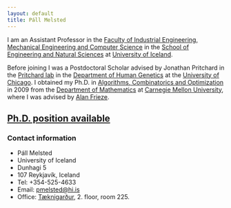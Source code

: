 ```yaml
---
layout: default
title: Páll Melsted
---
```


I am an Assistant Professor in the <a href="http://english.hi.is/von/faculty_of_industrial_mechanical_engineering_and_computer_science/main_menu/the_faculty_of_industrial_engineering_mechanical">Faculty of Industrial Engineering, Mechanical Engineering and Computer Science</a> in the <a href="http://von.hi.is">School of Engineering and Natural Sciences</a> at <a href="http://www.hi.is">University of Iceland</a>.

Before joining I was a
Postdoctoral Scholar advised by Jonathan Pritchard in the <a href="http://pritchardlab.stanford.edu/home.html">Pritchard lab</a> in the <a href="http://genes.uchicago.edu">Department of Human Genetics</a> at the <a href="http://www.uchicago.edu">University of Chicago</a>.
I obtained my Ph.D. in <a href="http://aco.math.cmu.edu">Algorithms, Combinatorics and Optimization</a> in 2009 from the <a href="http://www.math.cmu.edu">Department of Mathematics</a>
at <a href="http://www.cmu.edu">Carnegie Mellon University</a>, where I was advised by <a href="http://www.math.cmu.edu/~af1p">Alan Frieze</a>.


## [Ph.D. position available](phdpos.html)



### Contact information

*   Páll Melsted
*   University of Iceland
*   Dunhagi 5
*   107 Reykjavík, Iceland
*   Tel: +354-525-4633
*   Email: pmelsted@hi.is
*   Office: <a href="http://www.hi.is/taeknigardur">Tæknigarður</a>, 2. floor, room 225.
